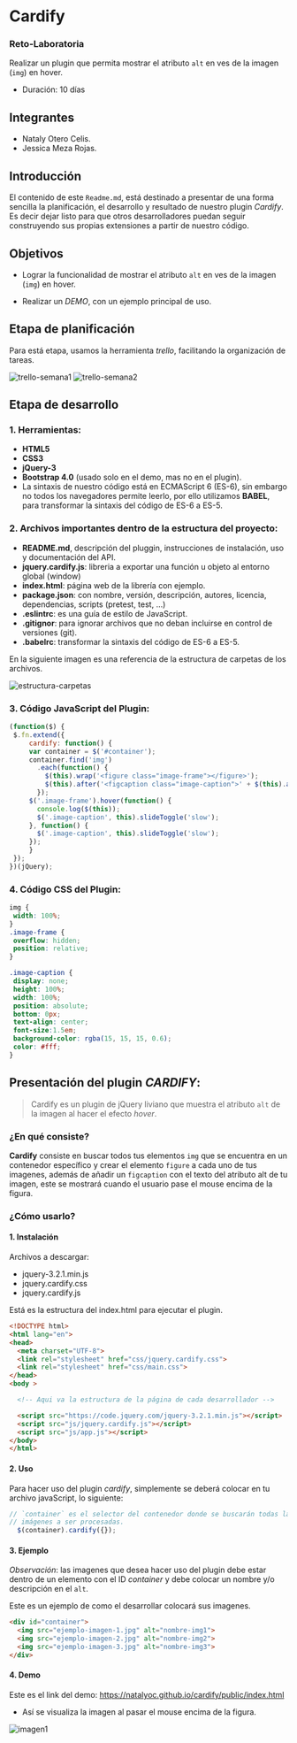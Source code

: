 # Cardify

### Reto-Laboratoria

Realizar un plugin que permita mostrar el atributo `alt` en ves de la imagen (`img`) en hover.
* Duración: 10 días

## Integrantes
* Nataly Otero Celis.
* Jessica Meza Rojas.

## Introducción
El contenido de este `Readme.md`, está destinado a presentar de una forma sencilla la planificación, el desarrollo y resultado de nuestro plugin _Cardify_. Es decir dejar listo para que otros desarrolladores puedan seguir construyendo sus propias extensiones a partir de nuestro código.

## Objetivos

* Lograr la funcionalidad de mostrar el atributo `alt` en ves de la imagen (`img`) en hover.

* Realizar un _DEMO_, con un ejemplo principal de uso.


## Etapa de planificación

Para está etapa, usamos la herramienta _trello_, facilitando la organización de tareas.

![trello-semana1](public/assets/docs/trello-semana-1.png)
![trello-semana2](public/assets/docs/trello-semana-2.png)

## Etapa de desarrollo

### 1. Herramientas:

* __HTML5__
* __CSS3__
* __jQuery-3__
* __Bootstrap 4.0__ (usado solo en el demo, mas no en el plugin).
* La sintaxis de nuestro código está en ECMAScript 6 (ES-6), sin embargo no todos los navegadores permite leerlo, por ello utilizamos __BABEL__, para transformar la sintaxis del código de ES-6 a ES-5.

### 2. Archivos importantes dentro de la estructura del proyecto:

* __README.md__, descripción del pluggin, instrucciones de instalación, uso y documentación del API.
* __jquery.cardify.js__: libreria a exportar una función u objeto al entorno global (window)
* __index.html__: página web de la librería con ejemplo.
* __package.json__: con nombre, versión, descripción, autores, licencia, dependencias, scripts (pretest, test, ...)
* __.eslintrc__: es una guía de estilo de JavaScript.
* __.gitignor__: para ignorar archivos que no deban incluirse en control de versiones (git).
* __.babelrc__: transformar la sintaxis del código de ES-6 a ES-5.

En la siguiente imagen es una referencia de la estructura de carpetas de los archivos.

![estructura-carpetas](public/assets/docs/estructura.PNG)

### 3. Código JavaScript del Plugin: 

 ```js
 (function($) {
  $.fn.extend({ 
	  cardify: function() {  
      var container = $('#container');
      container.find('img')
        .each(function() {     	           
          $(this).wrap('<figure class="image-frame"></figure>');
          $(this).after('<figcaption class="image-caption">' + $(this).attr('alt') + '</figcaption>');       
        });  
      $('.image-frame').hover(function() {
        console.log($(this));
        $('.image-caption', this).slideToggle('slow');
      }, function() {
        $('.image-caption', this).slideToggle('slow');
      });
	  }  
  });
})(jQuery);

 ```
### 4. Código CSS del Plugin: 

 ```css
img {
  width: 100%;
}
.image-frame {
  overflow: hidden;
  position: relative;
}

.image-caption {
  display: none;
  height: 100%;
  width: 100%;
  position: absolute;
  bottom: 0px;
  text-align: center;
  font-size:1.5em;
  background-color: rgba(15, 15, 15, 0.6);
  color: #fff;
}
 ```
## Presentación del plugin _CARDIFY_:

> Cardify es un plugin de jQuery liviano que muestra el atributo `alt` de la imagen al hacer el efecto _hover_. 

### ¿En qué consiste?

__Cardify__ consiste en buscar todos tus elementos `img` que se encuentra en un contenedor específico y crear el elemento `figure` a cada uno de tus imagenes, además de añadir un `figcaption` con el texto del atributo alt de tu imagen, este se mostrará cuando el usuario pase el mouse encima de la figura.
### ¿Cómo usarlo?

#### **1. Instalación**

Archivos a descargar:
* jquery-3.2.1.min.js
* jquery.cardify.css
* jquery.cardify.js

Está es la estructura del index.html para ejecutar el plugin.

```html
<!DOCTYPE html>
<html lang="en">
<head>
  <meta charset="UTF-8">
  <link rel="stylesheet" href="css/jquery.cardify.css">
  <link rel="stylesheet" href="css/main.css">
</head>
<body >

  <!-- Aqui va la estructura de la página de cada desarrollador -->

  <script src="https://code.jquery.com/jquery-3.2.1.min.js"></script>  
  <script src="js/jquery.cardify.js"></script>
  <script src="js/app.js"></script>
</body>
</html>
```

#### **2. Uso**

Para hacer uso del plugin _cardify_, simplemente se deberá colocar en tu archivo javaScript, lo siguiente:

```js
// `container` es el selector del contenedor donde se buscarán todas las
// imágenes a ser procesadas.
  $(container).cardify({});
```

#### **3. Ejemplo**

_Observación_: las imagenes que desea hacer uso del plugin debe estar dentro de un elemento con el ID _container_ y debe colocar un nombre y/o descripción en el `alt`.

Este es un ejemplo de como el desarrollar colocará sus imagenes.

```html
<div id="container">
  <img src="ejemplo-imagen-1.jpg" alt="nombre-img1">
  <img src="ejemplo-imagen-2.jpg" alt="nombre-img2">
  <img src="ejemplo-imagen-3.jpg" alt="nombre-img3"> 
</div>
```

#### **4. Demo**

Este es el link del demo: https://natalyoc.github.io/cardify/public/index.html

* Así se visualiza la imagen al pasar el mouse encima de la figura.

![imagen1](public/assets/docs/ejemplo.png)


